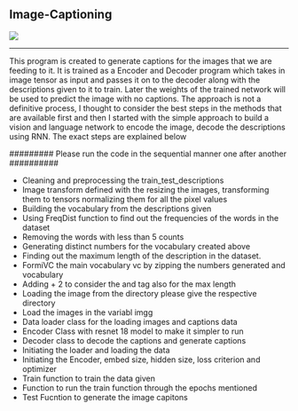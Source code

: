 ## Image-Captioning
![](https://img.shields.io/badge/PyTorch-RESNET-Matplot-Pandas-informational?style=flat&logo=<LOGO_NAME>&logoColor=white&color=2bbc8a)
_____________________________________________________________________________________________________________________
This program is created to generate captions for the images that we are feeding to it. It is trained as a Encoder and Decoder program which takes in image tensor as input and passes it on to the decoder along with the descriptions given to it to train. Later the weights of the trained network will be used to predict the image with no captions. The approach is not a definitive process, I thought to consider the best steps in the methods that are available first and then I started with the simple approach to build a vision and language network to encode the image, decode the descriptions using RNN. The exact steps are explained below


######### Please run the code in the sequential manner one after another ##########

* Cleaning and preprocessing the train_test_descriptions
* Image transform defined with the resizing the images, transforming them to tensors normalizing them for all the pixel values 
* Building the vocabulary from the descriptions given 
* Using FreqDist function to find out the frequencies of the words in the dataset
* Removing the words with less than 5 counts 
* Generating distinct numbers for the vocabulary created above
* Finding out the maximum length of the description in the dataset. 
* FormiVC the main vocabulary vc by zipping the numbers generated and vocabulary 
* Adding + 2 to consider the <start> and <end> tag also for the max length
* Loading the image from the directory please give the respective directory 
* Load the images in the variabl imgg 
* Data loader class for the loading images and captions data 
* Encoder Class with resnet 18 model to make it simpler to run 
* Decoder class to decode the captions and generate captions
* Initiating the loader and loading the data
* Initiating the Encoder, embed size, hidden size, loss criterion and optimizer
* Train function to train the data given
* Function to run the train function through the epochs mentioned
* Test Fucntion to generate the image capitons

  
